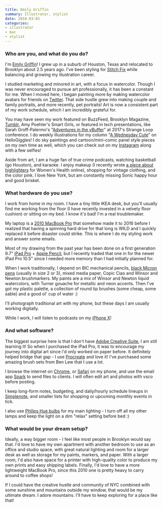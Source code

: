 ```yaml
---
title: Emily Griffin
summary: Illustrator, stylist
date: 2018-03-01
categories:
- illustrator
- mac
- stylist
---
```


### Who are you, and what do you do?

I'm [Emily Griffin](http://daybrighten.com/ "Emily's website.")! I grew up in a suburb of Houston, Texas and relocated to Brooklyn about 2.5 years ago. I've been styling for [Stitch Fix][stitch-fix] while balancing and growing my illustration career.

I studied marketing and minored in art, with a focus in watercolor. Though I was never encouraged to pursue art professionally, it has been a constant for me. When I moved here, I began painting more by making watercolor avatars for friends on [Twitter][]. That side hustle grew into making couple and family portraits, and more recently, pet portraits! Art is now a consistent part of my work schedule, which I am incredibly grateful for.

You may have seen my work featured on BuzzFeed, Brooklyn Magazine, [Tumblr][], Amy Poehler's Smart Girls, or featured in tech presentations, like Sarah Groff-Palermo's "[Adventures in the vBuffer](https://www.youtube.com/watch?v=WhE2TUZXQQU "A YouTube video of Sarah's WebGL talk.")" at 2017's Strange Loop conference. I do weekly illustrations for my column "[A Wednesday Cute](https://hellogiggles.com/author/emily-griffin/ "Emily's HelloGiggles account.")" on HelloGiggles! I do sky paintings and cartoon/mini-comic panel style pieces on my own time as well, which you can check out on my [Instagram](https://www.instagram.com/daybrighten/ "Emily's Instagram account.") along with a few selfies!

Aside from art, I am a huge fan of true crime podcasts, watching basketball (go Houston), and karaoke. I enjoy makeup (I recently wrote [a piece about highlighters](https://www.womenshealthmag.com/beauty/highlighter-techniques "Emily's highlighters article for Women's Health.") for Women's Health online), shopping for vintage clothing, and the color pink. I love New York, but am constantly missing Sonic happy hour and good brisket.

### What hardware do you use?

I work from home in my room. I have a tiny little IKEA desk, but you'll usually find me working from the floor (I have recently invested in a velvety floor cushion) or sitting on my bed. I know it's bad! I'm a real troublemaker.

My laptop is a [2010 MacBook Pro][macbook-pro] that somehow made it to 2016 before I realized that having a spinning hard drive for that long is WILD and I quickly replaced it before disaster could strike. This is where I do my styling work and answer some emails.

Most of my drawing from the past year has been done on a first generation 9.7" [iPad Pro][ipad-pro] + [Apple Pencil][pencil], but I recently traded that one in for the newer iPad Pro 10.5" since I needed more memory than I had initially planned for.

When I work traditionally, I depend on BIC mechanical pencils, [black Micron pens][pigma-micron] (usually in size 2 or 3), mixed media paper, Copic Ciao and Winsor and Newton brushmarkers. My paints are a mix of Winsor and Newton liquid watercolors, with Turner gouache for metallic and neon accents. Then I've got my plastic palette, a collection of round tip brushes (some cheap, some sable) and a good ol' cup of water :) 

I'll photograph traditional art with my phone, but these days I am usually working digitally.

While I work, I will listen to podcasts on my [iPhone X][iphone-x]!

### And what software?

The biggest surprise here is that I don't have [Adobe Creative Suite][creative-suite], I am still learning it! So when I purchased the iPad Pro, it was to encourage my journey into digital art since i'd only worked on paper before. It definitely helped bridge that gap - I use [Procreate][procreate-ios] and love it! I've purchased some amazing brush sets from Ben Lew that I use a lot.

I browse the internet on [Chrome][], or [Safari][safari-ios] on my phone, and use the email app [Spark][spark.2] to send files to clients. I will often edit art and photos with vsco before posting.

I keep long-form notes, budgeting, and daily/hourly schedule lineups in [Simplenote][], and smaller lists for shopping or upcoming monthly events in tick. 

I also use [Philips Hue bulbs][hue] for my main lighting - I turn off all my other lamps and keep the light on a dim "relax" setting before bed :) 

### What would be your dream setup?

Ideally, a way bigger room - I feel like most people in Brooklyn would say that. I'd love to have my own apartment with another bedroom to use as an office and studio space, with great natural lighting and room for a larger desk as well as storage for my paints, markers, and paper. With a larger room, I'd also have space for a printer with high-quality color to produce my own prints and easy shipping labels. Finally, I'd love to have a more lightweight MacBook Pro, since this 2010 one is pretty heavy to carry around to coffee shops!

If I could have the creative hustle and community of NYC combined with some sunshine and mountains outside my window, that would be my ultimate dream. I adore mountains. I'll have to keep exploring for a place like that!

[chrome]: https://www.google.com/intl/en/chrome/browser/ "A WebKit-based browser, where each tab runs in its own thread."
[creative-suite]: https://www.adobe.com/creativecloud.html "A collection of design tools."
[hue]: https://www2.meethue.com/en-us/ "A wireless controllable LED light system."
[ipad-pro]: https://en.wikipedia.org/wiki/IPad_Pro "An iOS tablet."
[iphone-x]: https://en.wikipedia.org/wiki/IPhone_X "A 5.8 inch smartphone."
[macbook-pro]: https://www.apple.com/macbook-pro/ "A laptop."
[pencil]: https://www.fiftythree.com/pencil "An iPad stylus."
[pigma-micron]: https://www.sakuraofamerica.com/Pen-Archival "A technical pen with archival pigmented ink."
[procreate-ios]: https://itunes.apple.com/us/app/procreate/id425073498 "A powerful illustration app."
[safari-ios]: https://en.wikipedia.org/wiki/Safari_(web_browser)#iOS-specific_features "A web browser included with iOS."
[simplenote]: https://simplenote.com/ "A note-taking/syncing service."
[spark.2]: https://sparkmailapp.com "A Mac email client."
[stitch-fix]: https://www.stitchfix.com/ "A personal clothes styling service."
[tumblr]: https://www.tumblr.com/ "An online personal publishing platform."
[twitter]: https://twitter.com/ "An online micro-blogging platform."
